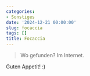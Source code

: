 ```yaml
---
categories:
- Sonstiges
date: '2024-12-21 00:00:00'
slug: focaccia
tags: []
title: Focaccia
---
```



> Wo gefunden? Im Internet.

Guten Appetit! :)